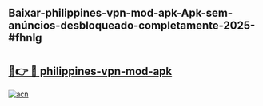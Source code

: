 ## Baixar-philippines-vpn-mod-apk-Apk-sem-anúncios-desbloqueado-completamente-2025-#fhnlg

# <h2><a href="https://ainizakaria.my?title=philippines-vpn-mod-apk&ref=20M">🔗👉 🔴 philippines-vpn-mod-apk</a></h2>

[![acn](https://github.com/user-attachments/assets/0f9c940e-d8b0-45ae-aac7-cd30a18b3e1c)](https://ainizakaria.my?title=philippines-vpn-mod-apk&ref=20M)

